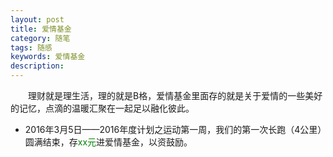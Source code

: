 ```yaml
---
layout: post
title: 爱情基金
category: 随笔
tags: 随感
keywords: 爱情基金
description: 
---
```


　　理财就是理生活，理的就是B格，爱情基金里面存的就是关于爱情的一些美好的记忆，点滴的温暖汇聚在一起足以融化彼此。

* 2016年3月5日——2016年度计划之运动第一周，我们的第一次长跑（4公里）圆满结束，存<font color="green">xx元</font>进爱情基金，以资鼓励。



